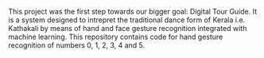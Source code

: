 This project was the first step towards our bigger goal: Digital Tour Guide.
It is a system designed to intrepret the traditional dance form of Kerala i.e. Kathakali by means of hand and face gesture recognition integrated with machine learning.
This repository contains code for hand gesture recognition of numbers 0, 1, 2, 3, 4 and 5.

